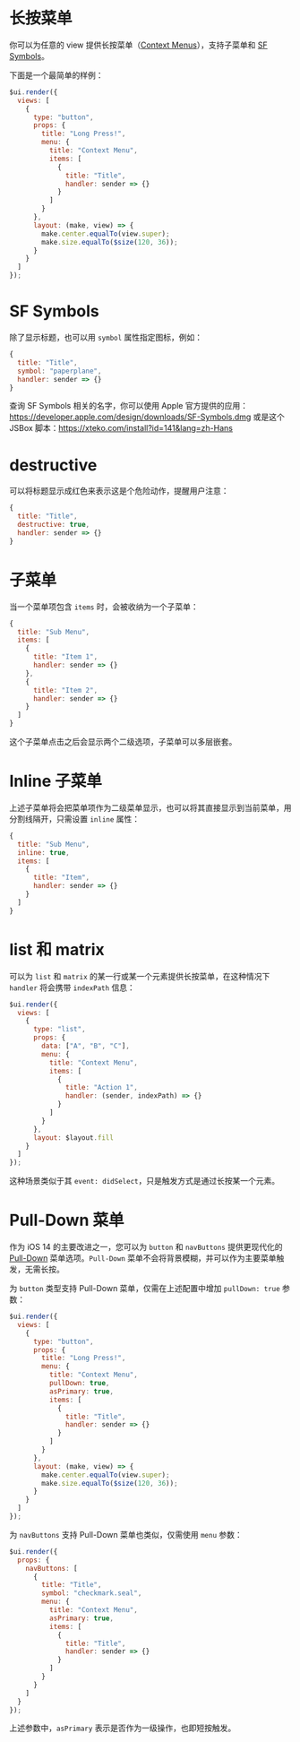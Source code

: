 # 长按菜单

你可以为任意的 view 提供长按菜单（[Context Menus](https://developer.apple.com/design/human-interface-guidelines/ios/controls/context-menus/)），支持子菜单和 [SF Symbols](https://developer.apple.com/design/human-interface-guidelines/sf-symbols/overview/)。

下面是一个最简单的样例：

```js
$ui.render({
  views: [
    {
      type: "button",
      props: {
        title: "Long Press!",
        menu: {
          title: "Context Menu",
          items: [
            {
              title: "Title",
              handler: sender => {}
            }
          ]
        }
      },
      layout: (make, view) => {
        make.center.equalTo(view.super);
        make.size.equalTo($size(120, 36));
      }
    }
  ]
});
```

# SF Symbols

除了显示标题，也可以用 `symbol` 属性指定图标，例如：

```js
{
  title: "Title",
  symbol: "paperplane",
  handler: sender => {}
}
```

查询 SF Symbols 相关的名字，你可以使用 Apple 官方提供的应用：https://developer.apple.com/design/downloads/SF-Symbols.dmg 或是这个 JSBox 脚本：https://xteko.com/install?id=141&lang=zh-Hans

# destructive

可以将标题显示成红色来表示这是个危险动作，提醒用户注意：

```js
{
  title: "Title",
  destructive: true,
  handler: sender => {}
}
```

# 子菜单

当一个菜单项包含 `items` 时，会被收纳为一个子菜单：

```js
{
  title: "Sub Menu",
  items: [
    {
      title: "Item 1",
      handler: sender => {}
    },
    {
      title: "Item 2",
      handler: sender => {}
    }
  ]
}
```

这个子菜单点击之后会显示两个二级选项，子菜单可以多层嵌套。

# Inline 子菜单

上述子菜单将会把菜单项作为二级菜单显示，也可以将其直接显示到当前菜单，用分割线隔开，只需设置 `inline` 属性：

```js
{
  title: "Sub Menu",
  inline: true,
  items: [
    {
      title: "Item",
      handler: sender => {}
    }
  ]
}
```

# list 和 matrix

可以为 `list` 和 `matrix` 的某一行或某一个元素提供长按菜单，在这种情况下 `handler` 将会携带 `indexPath` 信息：

```js
$ui.render({
  views: [
    {
      type: "list",
      props: {
        data: ["A", "B", "C"],
        menu: {
          title: "Context Menu",
          items: [
            {
              title: "Action 1",
              handler: (sender, indexPath) => {}
            }
          ]
        }
      },
      layout: $layout.fill
    }
  ]
});
```

这种场景类似于其 `event: didSelect`，只是触发方式是通过长按某一个元素。

# Pull-Down 菜单

作为 iOS 14 的主要改进之一，您可以为 `button` 和 `navButtons` 提供更现代化的 [Pull-Down](https://developer.apple.com/design/human-interface-guidelines/ios/controls/buttons/) 菜单选项。`Pull-Down` 菜单不会将背景模糊，并可以作为主要菜单触发，无需长按。

为 `button` 类型支持 Pull-Down 菜单，仅需在上述配置中增加 `pullDown: true` 参数：

```js
$ui.render({
  views: [
    {
      type: "button",
      props: {
        title: "Long Press!",
        menu: {
          title: "Context Menu",
          pullDown: true,
          asPrimary: true,
          items: [
            {
              title: "Title",
              handler: sender => {}
            }
          ]
        }
      },
      layout: (make, view) => {
        make.center.equalTo(view.super);
        make.size.equalTo($size(120, 36));
      }
    }
  ]
});
```

为 `navButtons` 支持 Pull-Down 菜单也类似，仅需使用 `menu` 参数：

```js
$ui.render({
  props: {
    navButtons: [
      {
        title: "Title",
        symbol: "checkmark.seal",
        menu: {
          title: "Context Menu",
          asPrimary: true,
          items: [
            {
              title: "Title",
              handler: sender => {}
            }
          ]
        }
      }
    ]
  }
});
```

上述参数中，`asPrimary` 表示是否作为一级操作，也即短按触发。